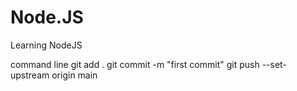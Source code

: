 # Node.JS
Learning NodeJS

command line
git add .
git commit -m "first commit" 
git push --set-upstream origin main
